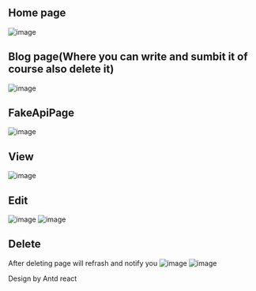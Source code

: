 ## Home page
![image](https://github.com/NurekeMuss/ReactBlog/assets/146543627/9360ca9f-1db6-4416-84c2-1f4543bc5ec1)


## Blog page(Where you can write and sumbit it of course also delete it)
![image](https://github.com/NurekeMuss/ReactBlog/assets/146543627/8725d648-5e56-479c-a6e7-d847bf1ec0c7)

## FakeApiPage
![image](https://github.com/NurekeMuss/ReactBlog/assets/146543627/04abab28-e6e0-4274-9cc2-5acc76094219)

## View 
![image](https://github.com/NurekeMuss/ReactBlog/assets/146543627/7209aff6-4da5-4003-96a8-2a81486c2ea8)

## Edit 
![image](https://github.com/NurekeMuss/ReactBlog/assets/146543627/1a34796c-b408-450f-ae85-b24d2b1bf952)
![image](https://github.com/NurekeMuss/ReactBlog/assets/146543627/a3f36607-deab-479f-9103-8796c7da28d8)

## Delete
After deleting page will refrash and notify you 
![image](https://github.com/NurekeMuss/ReactBlog/assets/146543627/666379f2-ed7b-49ef-8faa-0caf716cbc16)
![image](https://github.com/NurekeMuss/ReactBlog/assets/146543627/3af85398-b4ea-4af6-bbdb-c3a92656878b)





Design by Antd react 
